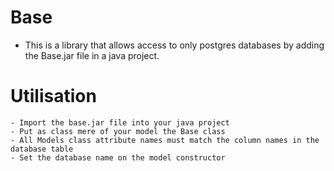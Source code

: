 # Base
* This is a library that allows access to only postgres databases by adding the Base.jar file in a java project.

# Utilisation
    - Import the base.jar file into your java project
    - Put as class mere of your model the Base class
    - All Models class attribute names must match the column names in the database table
    - Set the database name on the model constructor
